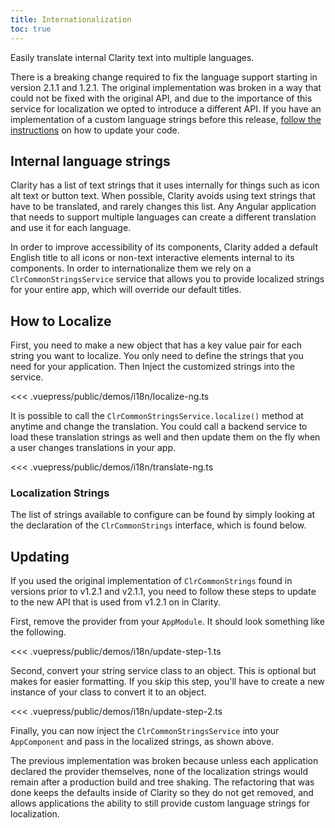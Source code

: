 ```yaml
---
title: Internationalization
toc: true
---
```


Easily translate internal Clarity text into multiple languages.

<cds-alert-group status="warning" type="default">
<cds-alert>There is a breaking change required to fix the language support starting in version 2.1.1 and 1.2.1. The original implementation was broken in a way that could not be fixed with the original API, and due to the importance of this service for localization we opted to introduce a different API. If you have an implementation of a custom language strings before this release, <a href="#updating">follow the instructions</a> on how to update your code.</cds-alert>
</cds-alert-group>

## Internal language strings

Clarity has a list of text strings that it uses internally for things such as icon alt text or button text. When possible, Clarity avoids using text strings that have to be translated, and rarely changes this list. Any Angular application that needs to support multiple languages can create a different translation and use it for each language.

In order to improve accessibility of its components, Clarity added a default English title to all icons or non-text interactive elements internal to its components. In order to internationalize them we rely on a `ClrCommonStringsService` service that allows you to provide localized strings for your entire app, which will override our default titles.

## How to Localize

First, you need to make a new object that has a key value pair for each string you want to localize. You only need to define the strings that you need for your application. Then Inject the customized strings into the service.

<doc-code>
<<< .vuepress/public/demos/i18n/localize-ng.ts
</doc-code>

It is possible to call the `ClrCommonStringsService.localize()` method at anytime and change the translation. You could call a backend service to load these translation strings as well and then update them on the fly when a user changes translations in your app.

<doc-code>
<<< .vuepress/public/demos/i18n/translate-ng.ts
</doc-code>

### Localization Strings

The list of strings available to configure can be found by simply looking at the declaration of the `ClrCommonStrings` interface, which is found below.

<DocLocalizationStrings />

## Updating

If you used the original implementation of `ClrCommonStrings` found in versions prior to v1.2.1 and v2.1.1, you need to follow these steps to update to the new API that is used from v1.2.1 on in Clarity.

First, remove the provider from your `AppModule`. It should look something like the following.

<doc-code>
<<< .vuepress/public/demos/i18n/update-step-1.ts
</doc-code>

Second, convert your string service class to an object. This is optional but makes for easier formatting. If you skip this step, you'll have to create a new instance of your class to convert it to an object.

<doc-code>
<<< .vuepress/public/demos/i18n/update-step-2.ts
</doc-code>

Finally, you can now inject the `ClrCommonStringsService` into your `AppComponent` and pass in the localized strings, as shown above.

The previous implementation was broken because unless each application declared the provider themselves, none of the localization strings would remain after a production build and tree shaking. The refactoring that was done keeps the defaults inside of Clarity so they do not get removed, and allows applications the ability to still provide custom language strings for localization.
